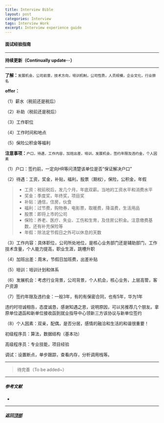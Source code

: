 ```yaml
---
title: Interview Bible
layout: post
categories: Interview
tags: Interview Work
excerpt: Interview experience guide
---
```

#### 面试经验指南 <span id="home">
---

__持续更新（Continually update···）__

---

__了解：__`发展机会，公司前景，技术方向，培训机制，公司性质，人员规模，企业文化，行业排名`

__offer：__

（1）薪水（税前还是税后）

（2）补助（税前还是税后）

（3）工作职位

（4）工作时间和地点

（5）保险公积金等福利

__注意事项：__`户口，待遇，工作内容，加班出差，培训，发展机会，签约年限及违约金，个人因素`

（1）户口：签约前，一定向HR等问清楚该单位是否“保证解决户口”

（2）待遇：工资，奖金，补贴，福利，股票（期权），保险，公积金，年假
> * 工资：税前税后，发几个月，年底双薪。当地的工资水平和消费水平
> * 奖金：季度奖，年终奖，项目奖
> * 补贴：通信，住房，伙食
> * 福利：过节费，购物券，电影票，取暖费，降温费，生活用品
> * 股票：即将上市的公司
> * 保险：养老、医疗、失业、工伤和生育，及住房公积金。注意缴费基数，还有补充保险等
> * 年假：除法定节假日之外可以休息的天数

（3）工作内容：具体职位，公司所处地位，是核心业务部门还是辅助部门，工作技术含量，个人能力提高，职业生涯，跳槽升职

（4）加班出差：周末，节假日加班费，出差补贴

（5）培训：培训计划和体系

（6）发展机会：考虑行业背景，公司背景，个人机会，核心业务，上层高管，客户资源

（7）签约年限及违约金：一般3年，有的有保密合同，也有5年，华为1年

违约时坦诚相告，态度诚恳，感谢知遇之恩，说明原因，可以另推荐几个朋友。拿原单位退函和新单位接收函到就业指导中心领新三方该协议与新单位签约

（8）个人因素：双亲，配偶，是否分居，感情的融洽和生活的和谐很重要！

初级程序员：算法，数据结构（基本功）

高级程序员：专业技能，项目经验

调试：设置断点，单步跟踪，查看内存，分析调用栈等。



---

> 待完善（To be added~）

---


##### 参考文献 <span id="4">
- []()


---
##### **返回[顶部](#home)**